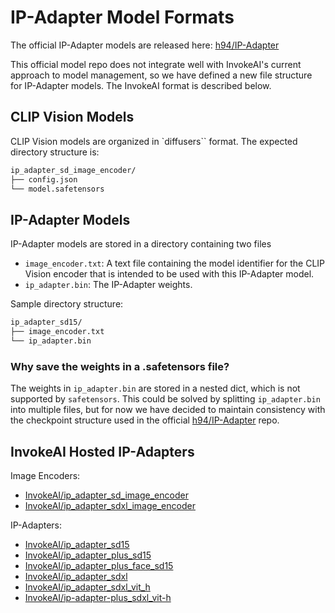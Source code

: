 # IP-Adapter Model Formats

The official IP-Adapter models are released here: [h94/IP-Adapter](https://huggingface.co/h94/IP-Adapter)

This official model repo does not integrate well with InvokeAI's current approach to model management, so we have defined a new file structure for IP-Adapter models. The InvokeAI format is described below.

## CLIP Vision Models

CLIP Vision models are organized in `diffusers`` format. The expected directory structure is:

```bash
ip_adapter_sd_image_encoder/
├── config.json
└── model.safetensors
```

## IP-Adapter Models

IP-Adapter models are stored in a directory containing two files
- `image_encoder.txt`: A text file containing the model identifier for the CLIP Vision encoder that is intended to be used with this IP-Adapter model.
- `ip_adapter.bin`: The IP-Adapter weights.

Sample directory structure:
```bash
ip_adapter_sd15/
├── image_encoder.txt
└── ip_adapter.bin
```

### Why save the weights in a .safetensors file?

The weights in `ip_adapter.bin` are stored in a nested dict, which is not supported by `safetensors`. This could be solved by splitting `ip_adapter.bin` into multiple files, but for now we have decided to maintain consistency with the checkpoint structure used in the official [h94/IP-Adapter](https://huggingface.co/h94/IP-Adapter) repo.

## InvokeAI Hosted IP-Adapters

Image Encoders:
- [InvokeAI/ip_adapter_sd_image_encoder](https://huggingface.co/InvokeAI/ip_adapter_sd_image_encoder)
- [InvokeAI/ip_adapter_sdxl_image_encoder](https://huggingface.co/InvokeAI/ip_adapter_sdxl_image_encoder)

IP-Adapters:
- [InvokeAI/ip_adapter_sd15](https://huggingface.co/InvokeAI/ip_adapter_sd15)
- [InvokeAI/ip_adapter_plus_sd15](https://huggingface.co/InvokeAI/ip_adapter_plus_sd15)
- [InvokeAI/ip_adapter_plus_face_sd15](https://huggingface.co/InvokeAI/ip_adapter_plus_face_sd15)
- [InvokeAI/ip_adapter_sdxl](https://huggingface.co/InvokeAI/ip_adapter_sdxl)
- [InvokeAI/ip_adapter_sdxl_vit_h](https://huggingface.co/InvokeAI/ip_adapter_sdxl_vit_h)
- [InvokeAI/ip-adapter-plus_sdxl_vit-h](https://huggingface.co/InvokeAI/ip-adapter-plus_sdxl_vit-h)
